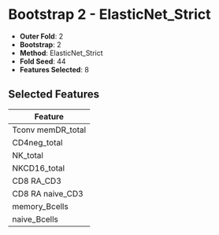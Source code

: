# Bootstrap 2 - ElasticNet_Strict

- **Outer Fold**: 2
- **Bootstrap**: 2
- **Method**: ElasticNet_Strict
- **Fold Seed**: 44
- **Features Selected**: 8

## Selected Features

| Feature |
|---------|
| Tconv memDR_total |
| CD4neg_total |
| NK_total |
| NKCD16_total |
| CD8 RA_CD3 |
| CD8 RA naive_CD3 |
| memory_Bcells |
| naive_Bcells |
